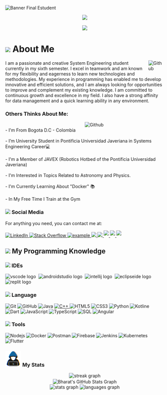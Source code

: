 <!-- <picture> [![Header](https://github.com/adamalston/adamalston/raw/master/profile.gif)] </picture> -->
<picture> ![Banner Final Estudent](https://github.com/Santag207/Santag207/assets/117325532/05a99f80-bb03-4dd4-861b-9d5d874da553) </picture>
<!-- Image Reference (https://teia.art/objkt/184760) -->
<!-- [![Adamalston.com](https://img.shields.io/badge/-ADAMALSTON.COM-000000?style=for-the-badge&logo=react&logoColor=white)](https://www.adamalston.com/)
 -->
<p align="center">
 <picture> <a> <img src="https://readme-typing-svg.herokuapp.com?&font=Minecraft&color=00AA00&size=30&lines=Hey;Welcom+To+My+Profile" /></a> </picture>

<p align="center">
  <picture> <a><img src="https://readme-typing-svg.herokuapp.com?&font=Minecraft&color=FF7F3E&size=30&lines=My+Name+is+Santiago;I'm+Junio+Developer;" /></a> </picture>
  
 # <picture align="center"> <img src = "https://media3.giphy.com/media/v1.Y2lkPTc5MGI3NjExNzI2dXYwbHFhNW5idGhmMXFxbHNjdDF6aXI1NDFpN3Zrb2xmOGl4ZiZlcD12MV9pbnRlcm5hbF9naWZfYnlfaWQmY3Q9Zw/VTtANKl0beDFQRLDTh/giphy.webp?raw=true" width = 60px>  </picture> About Me
 
<picture> <img width="10%" align="right" alt="Github" src="https://media.giphy.com/media/TEnXkcsHrP4YedChhA/giphy.gif"/> </picture>

I am a passionate and creative System Engineering student currently in my sixth semester. I excel in teamwork and am known for my flexibility and eagerness to learn new technologies and methodologies. My experience in programming has enabled me to develop innovative and efficient solutions, and I am always looking for opportunities to improve and complement my existing knowledge. I am committed to continuous growth and excellence in my field. I also have a strong affinity for data management and a quick learning ability in any environment.

### Others Thinks About Me:

<picture> <img width="50%" align="right" alt="Github" src="https://raw.githubusercontent.com/onimur/.github/master/.resources/git-header.svg" /> </picture>

<div align="left">
    <br>- I'm From Bogota D.C - Colombia</br>
    <br>- I’m University Student in Pontificia Universidad Javeriana in Systems Engineering Career💻 </br>
    <br>- I'm a Member of JAVEX (Robotics Hotbed of the Pontificia Universidad Javeriana)</br>
    <br>- I'm Interested in Topics Related to Astronomy and Physics.</br>
    <br>- I'm Currently Learning About "Docker" 📚 </br>
    <br>- In My Free Time I Train at the Gym </br>
</div>

### <picture> <img src = "https://raw.githubusercontent.com/ShahriarShafin/ShahriarShafin/main/Assets/handshake.gif?raw=true" width = 80px>  </picture> Social Media
For anything you need, you can contact me at:

<a href="https://www.linkedin.com/in/santiago-castro-zuluaga-9959bb252/">
    <img alt="LinkedIn" src="https://img.shields.io/badge/LinkedIn-0077B5?style=for-the-badge&logo=linkedin&logoColor=white">
  </a>   
   <a href="https://stackoverflow.com/users/25487587/santiago-castro-zuluaga">
    <img alt="Stack Overflow" src="https://img.shields.io/badge/Stack_Overflow-FE7A16?style=for-the-badge&logo=stack-overflow&logoColor=white">
  </a> 
  <a href="mailto:castrozsantiago@javeriana.edu.co?subject=Feedback%20From%20Github&body=Hello,">
    <img src="https://img.shields.io/badge/Outlook-0078D4.svg?style=for-the-badge&logo=microsoftoutlook&logoColor=white" alt="example"/>
  </a>
  <a href="mailto:castrosantiago476@gmail.com">
    <img src="https://img.shields.io/badge/-Gmail-D14836?style=for-the-badge&logo=Gmail&logoColor=white&labelColor=000000 style= margin-bottom: 5px;"/>
  </a>
  <a href="https://x.com/santag1721">
    <img src="https://img.shields.io/badge/-X\Twitter-000000?style=for-the-badge&logo=x&logoColor=white&labelColor=000000&Color=ffffff& style= margin-bottom: 5px;"/>
  </a>
  <a href="https://www.instagram.com/santag207/">
    <img src="https://img.shields.io/badge/instagram-C13584?color=C13584&style=for-the-badge&logo=instagram&logoColor=white" style="margin-bottom: 5px;"/>
  </a>
  <a href="https://discordapp.com/users/9533">
    <img src="https://img.shields.io/badge/discord-7289d9?color=7289d9&style=for-the-badge&logo=discord&logoColor=white" style="margin-bottom: 5px;"/>
  </a>
  <a href="https://www.paypal.com/invoice/p/#B2GB5WB662VATB3W">
    <img src="https://img.shields.io/badge/Paypal-00457C?color=00457C&style=for-the-badge&logo=Paypal&logoColor=white" style="margin-bottom: 5px;"/>
  </a>

## <picture> <img src = "https://media0.giphy.com/media/v1.Y2lkPTc5MGI3NjExNjVhc2xwbnN5ank1Mzd4dGJ4c205YWNmeTFrNGNteXZvenM2cnU0ZSZlcD12MV9pbnRlcm5hbF9naWZfYnlfaWQmY3Q9Zw/8Z2ZT4Y4itmbINNgGt/giphy.gif?raw=true" width = 60px> </picture> My Programming Knowledge 

### <picture> <img src = "https://github.com/7oSkaaa/7oSkaaa/blob/main/Images/IDEs.gif?raw=true" width = 40px> </picture> IDEs

<div align="left" style="user-select: none;">
  <picture> <img src="https://cdn.jsdelivr.net/gh/devicons/devicon/icons/vscode/vscode-original.svg" height="40" alt="vscode logo" style="pointer-events: none;" /> </picture>
  <picture> <img width="12" style="pointer-events: none;" /> </picture>
  <picture> <img src="https://cdn.jsdelivr.net/gh/devicons/devicon/icons/androidstudio/androidstudio-original.svg" height="40" alt="androidstudio logo" style="pointer-events: none;" /> </picture>
  <picture> <img width="12" style="pointer-events: none;" /> </picture>
  <picture> <img src="https://cdn.jsdelivr.net/gh/devicons/devicon/icons/intellij/intellij-original.svg" height="40" alt="intellij logo" style="pointer-events: none;" /> </picture>
  <picture> <img width="12" style="pointer-events: none;" /> </picture>
  <picture>  <img src="https://skillicons.dev/icons?i=eclipse" height="40" alt="eclipseide logo" style="pointer-events: none;" /> </picture>
  <picture> <img width="12" style="pointer-events: none;" /> </picture>
  <picture>  <img src="https://cdn.simpleicons.org/replit/F26207" height="40" alt="replit logo" style="pointer-events: none;" /> </picture>
</div>

### <picture> <img src = "https://media2.giphy.com/media/QssGEmpkyEOhBCb7e1/giphy.gif?raw=true" width = 30px>  </picture> Language

<picture> ![Git](https://img.shields.io/badge/-Git-%23F05032?style=flat-square&logo=git&logoColor=%23ffffff) </picture>
<picture> ![GitHub](https://img.shields.io/badge/-GitHub-181717?style=flat-square&logo=github) </picture>
<picture> ![Java](http://img.shields.io/badge/-Java-5B4638?style=flat-square&logo=java&logoColor=ffffff) </picture>
<picture> <a href="https://www.w3schools.com/cpp/" target="_blank"> 
    <img alt="C++" src="https://img.shields.io/badge/C++-%2300599C.svg?logo=c%2B%2B&logoColor=white">
  </a> </picture>
<picture> ![HTML5](https://img.shields.io/badge/-HTML5-%23E44D27?style=flat-square&logo=html5&logoColor=ffffff) </picture>
<picture> ![CSS3](https://img.shields.io/badge/-CSS3-%231572B6?style=flat-square&logo=css3) </picture>
<picture> ![Python](https://img.shields.io/badge/-Python-000000?style=flat&logo=python) </picture>
<picture> ![Kotline](https://img.shields.io/badge/-Kotline-000000?style=flat&logo=Kotline) </picture>
<picture> ![Dart](https://img.shields.io/badge/-Dart-000000?style=flat&logo=Dart&logoColor=ffffff&labelColor=%23007acc&color=%23007acc) </picture>
<picture> ![JavaScript](https://img.shields.io/badge/-JavaScript-%23F7DF1C?style=flat-square&logo=javascript&logoColor=000000&labelColor=%23FFCE5A&color=%23FFCE5A) </picture>
<picture> ![TypeScript](https://img.shields.io/badge/-TypeScript-000000?style=flat&logo=typescript&logoColor=007ACC) </picture>
<picture> ![SQL](https://img.shields.io/badge/-SQL-000000?style=flat&logo=MySQL&logoColor=ffffff&logoColor=23007acc) </picture>
<picture> ![Angular](https://img.shields.io/badge/-Angular-000000?style=flat&logo=Angular&logoColor=000000&labelColor=ff0000&color=ff0000&logoColor=000000) </picture>

### <picture> <img src = "https://i.pinimg.com/originals/57/18/5d/57185d2176d7cbaebdb74c00ce1b9ebf.gif?raw=true" width = 60px>  </picture> Tools

<picture> ![Nodejs](https://img.shields.io/badge/-Nodejs-339933?style=flat-square&logo=Node.js&logoColor=ffffff) </picture>
<picture> ![Docker](https://img.shields.io/badge/-Docker-000?&logo=Docker) </picture>
<picture> ![Postman](https://img.shields.io/badge/-Postman-000?&logo=Postman) </picture>
<picture> ![Firebase](https://img.shields.io/badge/-Firebase-FFCA28?style=flat-square&logo=firebase&logoColor=000000) </picture>
<picture> ![Jenkins](https://img.shields.io/badge/-Jenkins-000?&logo=Jenkins&logoColor=000000&labelColor=ff0000&color=ff0000) </picture>
<picture> ![Kubernetes](https://img.shields.io/badge/-Kubernetes-000?&logo=Kubernetes) </picture>
<picture> ![Flutter](https://img.shields.io/badge/-Flutter-000?&logo=Flutter) </picture>

### <picture> <img src = "https://github.com/0xAbdulKhalid/0xAbdulKhalid/raw/main/assets/mdImages/about_me.gif?raw=true" width = 50px>  </picture> My Stats
<div align="center">
  <picture> <img src="https://streak-stats.demolab.com?user=santag207&locale=en&mode=daily&theme=dark&hide_border=false&border_radius=5&order=3" height="220" alt="streak graph"/> </picture>
</div>

<div align="center">
<a>
  <picture> <img align="center" src="https://github-profile-summary-cards.vercel.app/api/cards/profile-details?username=Santag207&theme=gruvbox&hide_border=true)](https://github.com/Santag207" alt="Bharat's GitHub Stats Graph"/> </picture>
</a>
</div>

<div align="center">
  <picture> <img src="https://github-readme-stats.vercel.app/api?username=santag207&hide_title=false&hide_rank=false&show_icons=true&include_all_commits=true&count_private=true&disable_animations=false&theme=gruvbox&locale=en&hide_border=false" height="150" alt="stats graph"/> </picture>
  <picture> <img src="https://github-readme-stats.vercel.app/api/top-langs?username=santag207&locale=en&hide_title=false&layout=compact&card_width=320&langs_count=5&theme=gruvbox&hide_border=false" height="150" alt="languages graph"/> </picture>
</div>
